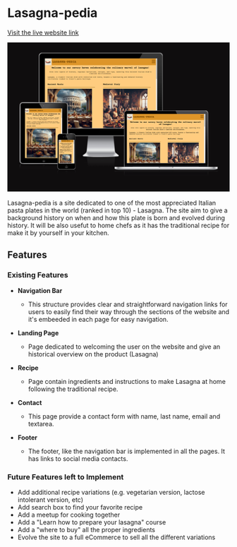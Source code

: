 # Lasagna-pedia

[Visit the live website link](https://claudiosarto.github.io/lasagna-pedia/index.html)

![Responsice Mockup](docs/lasagna-pedia-responsive-mockup.PNG) 

Lasagna-pedia is a site dedicated to one of the most appreciated Italian pasta plates in the world (ranked in top 10) - Lasagna.
The site aim to give a background history on when and how this plate is born and evolved during history. 
It will be also usefut to home chefs as it has the traditional recipe for make it by yourself in your kitchen.

## Features

### Existing Features

- __Navigation Bar__

    - This structure provides clear and straightforward navigation links for users to easily find their way through the sections of the website and it's embeeded in each page for easy navigation.

- __Landing Page__
    - Page dedicated to welcoming the user on the website and give an historical overview on the product (Lasagna)

- __Recipe__
    - Page contain ingredients and instructions to make Lasagna at home following the traditional recipe. 

- __Contact__
    - This page provide a contact form with name, last name, email and textarea.

- __Footer__
    - The footer, like the navigation bar is implemented in all the pages. It has links to social media contacts.

### Future Features left to Implement

- Add additional recipe variations (e.g. vegetarian version, lactose intolerant version, etc)
- Add search box to find your favorite recipe
- Add a meetup for cooking together
- Add a "Learn how to prepare your lasagna" course
- Add a "where to buy" all the proper ingredients
- Evolve the site to a full eCommerce to sell all the different variations


